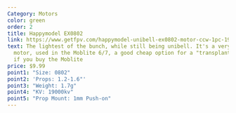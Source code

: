 ```yaml
---
Category: Motors
color: green
order: 2
title: Happymodel EX0802
link: https://www.getfpv.com/happymodel-unibell-ex0802-motor-ccw-1pc-19000kv.html
text: The lightest of the bunch, while still being unibell. It's a very common
  motor, used in the Moblite 6/7, a good cheap option for a "transplant" build
  if you buy the Moblite
price: $9.99
point1: "Size: 0802"
point2: 'Props: 1.2-1.6"'
point3: "Weight: 1.7g"
point4: "KV: 19000kv"
point5: "Prop Mount: 1mm Push-on"
---
```

